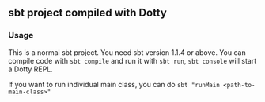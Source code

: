 ## sbt project compiled with Dotty

### Usage


This is a normal sbt project. You need sbt version 1.1.4 or above.
You can compile code with `sbt compile` and run it with `sbt run`, `sbt console` will start a Dotty REPL.

If you want to run individual main class, you can do `sbt "runMain <path-to-main-class>"`